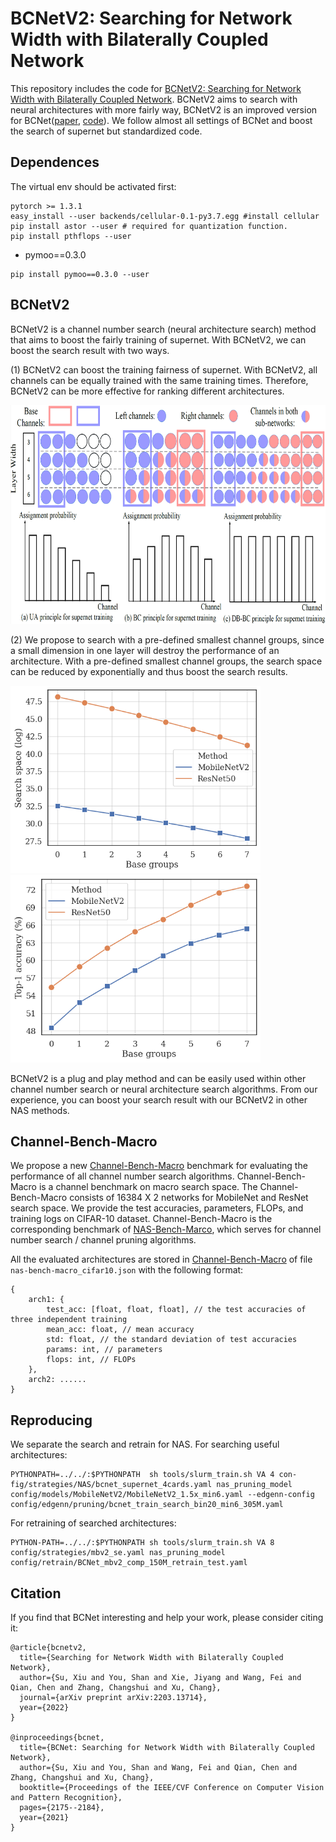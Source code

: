 # BCNetV2: Searching for Network Width with Bilaterally Coupled Network
This repository includes the code for [BCNetV2: Searching for Network Width with Bilaterally Coupled Network](https://arxiv.org/pdf/2203.13714.pdf). 
BCNetV2 aims to search with neural architectures with more fairly way, BCNetV2 is an improved version for BCNet([paper](https://arxiv.org/pdf/2203.13714.pdf), [code](XXXX)). We follow almost all settings of 
BCNet and boost the search of supernet but standardized code.

## Dependences

The virtual env should be activated first:
```shell
pytorch >= 1.3.1
easy_install --user backends/cellular-0.1-py3.7.egg #install cellular
pip install astor --user # required for quantization function.
pip install pthflops --user
```

* pymoo==0.3.0  
```
pip install pymoo==0.3.0 --user
```

## BCNetV2
BCNetV2 is a channel number search (neural architecture search) method that aims to boost the fairly training of supernet. With BCNetV2,
we can boost the search result with two ways.  

(1) BCNetV2 can boost the training fairness of supernet. With BCNetV2, all channels can be equally trained with the same training times. 
Therefore, BCNetV2 can be more effective for ranking different architectures.

<img src="figs/fig3.png" width="800" height="350"> 

(2) We propose to search with a pre-defined smallest channel groups, since a small dimension in one layer will destroy the performance of 
an architecture. With a pre-defined smallest channel groups, the search space can be reduced by exponentially and thus boost the search results.
 
<img src="figs/search_space.png" width="400" height="300"> <img src="figs/supernet_performance.png" width="400" height="300">
 
 
BCNetV2 is a plug and play method and can be easily used within other channel number search or neural architecture search algorithms.
From our experience, you can boost your search result with our BCNetV2 in other NAS methods.





## Channel-Bench-Macro
We propose a new [Channel-Bench-Macro](https://github.com/xiusu/Channel-Bench-Macro) benchmark for evaluating the performance of all channel number search algorithms. 
Channel-Bench-Macro is a channel benchmark on macro search space. The Channel-Bench-Macro consists of 16384 X 2 networks for MobileNet and ResNet search space. We provide the test accuracies,
 parameters, FLOPs, and training logs on CIFAR-10 dataset. Channel-Bench-Macro is the corresponding benchmark of [NAS-Bench-Marco](https://github.com/xiusu/NAS-Bench-Macro),
  which serves for channel number search / channel pruning algorithms.

All the evaluated architectures are stored in [Channel-Bench-Macro](https://github.com/xiusu/Channel-Bench-Macro) of file `nas-bench-macro_cifar10.json` with the following format:

```
{
    arch1: {
        test_acc: [float, float, float], // the test accuracies of three independent training
        mean_acc: float, // mean accuracy
        std: float, // the standard deviation of test accuracies
        params: int, // parameters
        flops: int, // FLOPs 
    },
    arch2: ......
}
```


## Reproducing

We separate the search and retrain for NAS. For searching useful architectures:
```
PYTHONPATH=../../:$PYTHONPATH  sh tools/slurm_train.sh VA 4 con-fig/strategies/NAS/bcnet_supernet_4cards.yaml nas_pruning_model config/models/MobileNetV2/MobileNetV2_1.5x_min6.yaml --edgenn-config config/edgenn/pruning/bcnet_train_search_bin20_min6_305M.yaml
```

For retraining of searched architectures:
```
PYTHON-PATH=../../:$PYTHONPATH sh tools/slurm_train.sh VA 8 config/strategies/mbv2_se.yaml nas_pruning_model config/retrain/BCNet_mbv2_comp_150M_retrain_test.yaml
```

## Citation
If you find that BCNet interesting and help your work, please consider citing it:

```
@article{bcnetv2,
  title={Searching for Network Width with Bilaterally Coupled Network},
  author={Su, Xiu and You, Shan and Xie, Jiyang and Wang, Fei and Qian, Chen and Zhang, Changshui and Xu, Chang},
  journal={arXiv preprint arXiv:2203.13714},
  year={2022}
}

@inproceedings{bcnet,
  title={BCNet: Searching for Network Width with Bilaterally Coupled Network},
  author={Su, Xiu and You, Shan and Wang, Fei and Qian, Chen and Zhang, Changshui and Xu, Chang},
  booktitle={Proceedings of the IEEE/CVF Conference on Computer Vision and Pattern Recognition},
  pages={2175--2184},
  year={2021}
}
```
